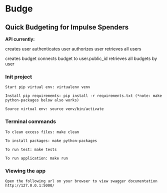 # Budge

## Quick Budgeting for Impulse Spenders

**API currently:**

creates user
authenticates user
authorizes user
retrieves all users

creates budget
connects budget to user.public_id
retrieves all budgets by user

### Init project

    Start pip virtual env: virtualenv venv

    Install pip requirememts: pip install -r requirements.txt (*note: make python-packages below also works)

    Source virtual env: source venv/bin/activate

### Terminal commands

    To clean excess files: make clean

    To install packages: make python-packages

    To run test: make tests

    To run application: make run

### Viewing the app

    Open the following url on your browser to view swagger documentation
    http://127.0.0.1:5000/
